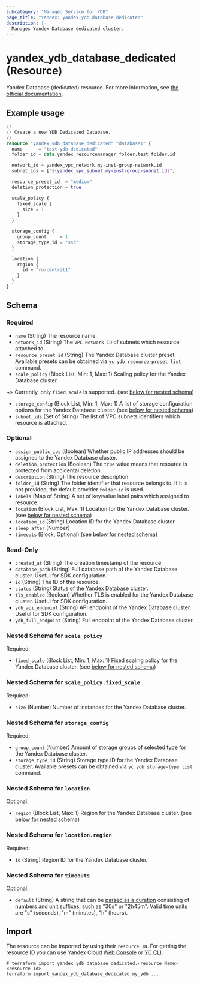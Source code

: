 ```yaml
---
subcategory: "Managed Service for YDB"
page_title: "Yandex: yandex_ydb_database_dedicated"
description: |-
  Manages Yandex Database dedicated cluster.
---
```


# yandex_ydb_database_dedicated (Resource)

Yandex Database (dedicated) resource. For more information, see [the official documentation](https://yandex.cloud/docs/ydb/concepts/serverless_and_dedicated).

## Example usage

```terraform
//
// Create a new YDB Dedicated Database.
//
resource "yandex_ydb_database_dedicated" "database1" {
  name      = "test-ydb-dedicated"
  folder_id = data.yandex_resourcemanager_folder.test_folder.id

  network_id = yandex_vpc_network.my-inst-group-network.id
  subnet_ids = ["${yandex_vpc_subnet.my-inst-group-subnet.id}"]

  resource_preset_id  = "medium"
  deletion_protection = true

  scale_policy {
    fixed_scale {
      size = 1
    }
  }

  storage_config {
    group_count     = 1
    storage_type_id = "ssd"
  }

  location {
    region {
      id = "ru-central1"
    }
  }
}
```

<!-- schema generated by tfplugindocs -->
## Schema

### Required

- `name` (String) The resource name.
- `network_id` (String) The `VPC Network ID` of subnets which resource attached to.
- `resource_preset_id` (String) The Yandex Database cluster preset. Available presets can be obtained via `yc ydb resource-preset list` command.
- `scale_policy` (Block List, Min: 1, Max: 1) Scaling policy for the Yandex Database cluster.

~> Currently, only `fixed_scale` is supported. (see [below for nested schema](#nestedblock--scale_policy))
- `storage_config` (Block List, Min: 1, Max: 1) A list of storage configuration options for the Yandex Database cluster. (see [below for nested schema](#nestedblock--storage_config))
- `subnet_ids` (Set of String) The list of VPC subnets identifiers which resource is attached.

### Optional

- `assign_public_ips` (Boolean) Whether public IP addresses should be assigned to the Yandex Database cluster.
- `deletion_protection` (Boolean) The `true` value means that resource is protected from accidental deletion.
- `description` (String) The resource description.
- `folder_id` (String) The folder identifier that resource belongs to. If it is not provided, the default provider `folder-id` is used.
- `labels` (Map of String) A set of key/value label pairs which assigned to resource.
- `location` (Block List, Max: 1) Location for the Yandex Database cluster. (see [below for nested schema](#nestedblock--location))
- `location_id` (String) Location ID for the Yandex Database cluster.
- `sleep_after` (Number)
- `timeouts` (Block, Optional) (see [below for nested schema](#nestedblock--timeouts))

### Read-Only

- `created_at` (String) The creation timestamp of the resource.
- `database_path` (String) Full database path of the Yandex Database cluster. Useful for SDK configuration.
- `id` (String) The ID of this resource.
- `status` (String) Status of the Yandex Database cluster.
- `tls_enabled` (Boolean) Whether TLS is enabled for the Yandex Database cluster. Useful for SDK configuration.
- `ydb_api_endpoint` (String) API endpoint of the Yandex Database cluster. Useful for SDK configuration.
- `ydb_full_endpoint` (String) Full endpoint of the Yandex Database cluster.

<a id="nestedblock--scale_policy"></a>
### Nested Schema for `scale_policy`

Required:

- `fixed_scale` (Block List, Min: 1, Max: 1) Fixed scaling policy for the Yandex Database cluster. (see [below for nested schema](#nestedblock--scale_policy--fixed_scale))

<a id="nestedblock--scale_policy--fixed_scale"></a>
### Nested Schema for `scale_policy.fixed_scale`

Required:

- `size` (Number) Number of instances for the Yandex Database cluster.



<a id="nestedblock--storage_config"></a>
### Nested Schema for `storage_config`

Required:

- `group_count` (Number) Amount of storage groups of selected type for the Yandex Database cluster.
- `storage_type_id` (String) Storage type ID for the Yandex Database cluster. Available presets can be obtained via `yc ydb storage-type list` command.


<a id="nestedblock--location"></a>
### Nested Schema for `location`

Optional:

- `region` (Block List, Max: 1) Region for the Yandex Database cluster. (see [below for nested schema](#nestedblock--location--region))

<a id="nestedblock--location--region"></a>
### Nested Schema for `location.region`

Required:

- `id` (String) Region ID for the Yandex Database cluster.



<a id="nestedblock--timeouts"></a>
### Nested Schema for `timeouts`

Optional:

- `default` (String) A string that can be [parsed as a duration](https://pkg.go.dev/time#ParseDuration) consisting of numbers and unit suffixes, such as "30s" or "2h45m". Valid time units are "s" (seconds), "m" (minutes), "h" (hours).

## Import

The resource can be imported by using their `resource ID`. For getting the resource ID you can use Yandex Cloud [Web Console](https://console.yandex.cloud) or [YC CLI](https://yandex.cloud/docs/cli/quickstart).

```shell
# terraform import yandex_ydb_database_dedicated.<resource Name> <resource Id>
terraform import yandex_ydb_database_dedicated.my_ydb ...
```
